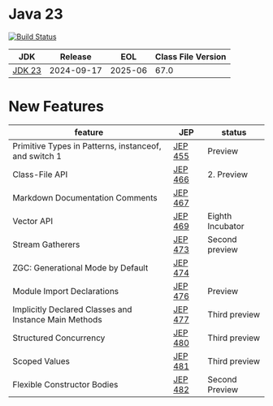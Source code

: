 # Java 23

[![Build Status](https://dev.azure.com/hbvk/java-test/_apis/build/status%2Fhbvk.java23?branchName=main)](https://dev.azure.com/hbvk/java-test/_build/latest?definitionId=42&branchName=main)

| JDK                                            | Release    | EOL     | Class File Version |
|------------------------------------------------|------------|---------|--------------------|
| [JDK 23](https://openjdk.org/projects/jdk/23/) | 2024-09-17 | 2025-06 | 67.0               |

# New Features

| feature                                               | JEP                                          | status           |
|-------------------------------------------------------|----------------------------------------------|------------------|
| Primitive Types in Patterns, instanceof, and switch 1 | [JEP 455](https://openjdk.java.net/jeps/455) | Preview          |
| Class-File API                                        | [JEP 466](https://openjdk.java.net/jeps/466) | 2. Preview       |
| Markdown Documentation Comments                       | [JEP 467](https://openjdk.java.net/jeps/467) |                  |
| Vector API                                            | [JEP 469](https://openjdk.java.net/jeps/469) | Eighth Incubator |
| Stream Gatherers                                      | [JEP 473](https://openjdk.java.net/jeps/473) | Second preview   |
| ZGC: Generational Mode by Default                     | [JEP 474](https://openjdk.java.net/jeps/474) |                  |
| Module Import Declarations                            | [JEP 476](https://openjdk.java.net/jeps/476) | Preview          |
| Implicitly Declared Classes and Instance Main Methods | [JEP 477](https://openjdk.java.net/jeps/477) | Third preview    |
| 	Structured Concurrency                               | [JEP 480](https://openjdk.java.net/jeps/480) | Third preview    |                                         
| 	Scoped Values                                        | [JEP 481](https://openjdk.java.net/jeps/481) | Third preview    |
| 	Flexible Constructor Bodies                          | [JEP 482](https://openjdk.java.net/jeps/482) | Second Preview   |
